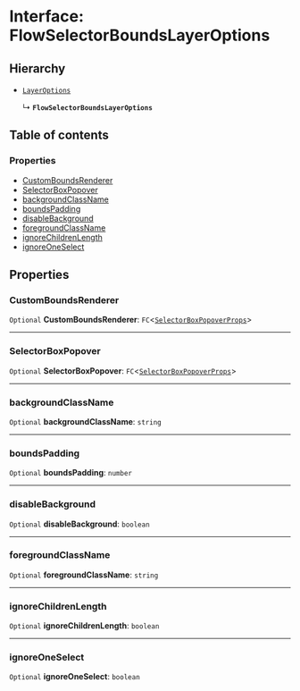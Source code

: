 # Interface: FlowSelectorBoundsLayerOptions

## Hierarchy

* [`LayerOptions`](/en/auto-docs/free-layout-editor/variables/LayerOptions-1.md)

  ↳ **`FlowSelectorBoundsLayerOptions`**

## Table of contents

### Properties

* [CustomBoundsRenderer](/en/auto-docs/free-layout-editor/interfaces/FlowSelectorBoundsLayerOptions.md#customboundsrenderer)
* [SelectorBoxPopover](/en/auto-docs/free-layout-editor/interfaces/FlowSelectorBoundsLayerOptions.md#selectorboxpopover)
* [backgroundClassName](/en/auto-docs/free-layout-editor/interfaces/FlowSelectorBoundsLayerOptions.md#backgroundclassname)
* [boundsPadding](/en/auto-docs/free-layout-editor/interfaces/FlowSelectorBoundsLayerOptions.md#boundspadding)
* [disableBackground](/en/auto-docs/free-layout-editor/interfaces/FlowSelectorBoundsLayerOptions.md#disablebackground)
* [foregroundClassName](/en/auto-docs/free-layout-editor/interfaces/FlowSelectorBoundsLayerOptions.md#foregroundclassname)
* [ignoreChildrenLength](/en/auto-docs/free-layout-editor/interfaces/FlowSelectorBoundsLayerOptions.md#ignorechildrenlength)
* [ignoreOneSelect](/en/auto-docs/free-layout-editor/interfaces/FlowSelectorBoundsLayerOptions.md#ignoreoneselect)

## Properties

### CustomBoundsRenderer

`Optional` **CustomBoundsRenderer**: `FC`<[`SelectorBoxPopoverProps`](/en/auto-docs/free-layout-editor/interfaces/SelectorBoxPopoverProps.md)>

***

### SelectorBoxPopover

`Optional` **SelectorBoxPopover**: `FC`<[`SelectorBoxPopoverProps`](/en/auto-docs/free-layout-editor/interfaces/SelectorBoxPopoverProps.md)>

***

### backgroundClassName

`Optional` **backgroundClassName**: `string`

***

### boundsPadding

`Optional` **boundsPadding**: `number`

***

### disableBackground

`Optional` **disableBackground**: `boolean`

***

### foregroundClassName

`Optional` **foregroundClassName**: `string`

***

### ignoreChildrenLength

`Optional` **ignoreChildrenLength**: `boolean`

***

### ignoreOneSelect

`Optional` **ignoreOneSelect**: `boolean`

